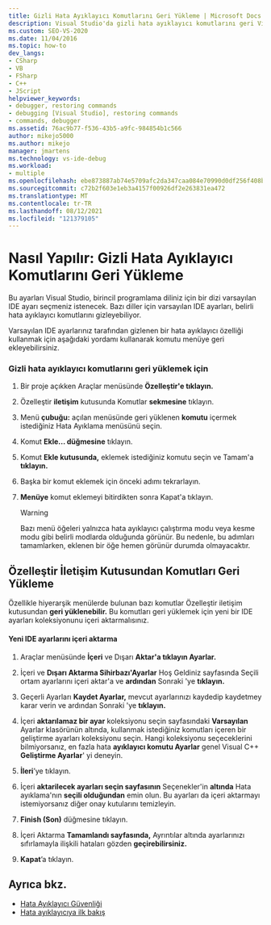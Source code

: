```yaml
---
title: Gizli Hata Ayıklayıcı Komutlarını Geri Yükleme | Microsoft Docs
description: Visual Studio'da gizli hata ayıklayıcı komutlarını geri Visual Studio. Bazı diller için varsayılan IDE ayarları, belirli hata ayıklayıcı komutlarını gizleyebiliyor.
ms.custom: SEO-VS-2020
ms.date: 11/04/2016
ms.topic: how-to
dev_langs:
- CSharp
- VB
- FSharp
- C++
- JScript
helpviewer_keywords:
- debugger, restoring commands
- debugging [Visual Studio], restoring commands
- commands, debugger
ms.assetid: 76ac9b77-f536-43b5-a9fc-984854b1c566
author: mikejo5000
ms.author: mikejo
manager: jmartens
ms.technology: vs-ide-debug
ms.workload:
- multiple
ms.openlocfilehash: ebe873887ab74e5709afc2da347caa084e70990d0df256f408b45f3ccc7dd0a5
ms.sourcegitcommit: c72b2f603e1eb3a4157f00926df2e263831ea472
ms.translationtype: MT
ms.contentlocale: tr-TR
ms.lasthandoff: 08/12/2021
ms.locfileid: "121379105"
---
```

# <a name="how-to-restore-hidden-debugger-commands"></a>Nasıl Yapılır: Gizli Hata Ayıklayıcı Komutlarını Geri Yükleme
Bu ayarları Visual Studio, birincil programlama diliniz için bir dizi varsayılan IDE ayarı seçmeniz istenecek. Bazı diller için varsayılan IDE ayarları, belirli hata ayıklayıcı komutlarını gizleyebiliyor.

 Varsayılan IDE ayarlarınız tarafından gizlenen bir hata ayıklayıcı özelliği kullanmak için aşağıdaki yordamı kullanarak komutu menüye geri ekleyebilirsiniz.

### <a name="to-restore-hidden-debugger-commands"></a>Gizli hata ayıklayıcı komutlarını geri yüklemek için

1. Bir proje açıkken  Araçlar menüsünde **Özelleştir'e tıklayın.**

2. Özelleştir **iletişim** kutusunda Komutlar **sekmesine** tıklayın.

3. Menü **çubuğu:** açılan menüsünde geri yüklenen **komutu** içermek istediğiniz Hata Ayıklama menüsünü seçin.

4. Komut **Ekle... düğmesine** tıklayın.

5. Komut **Ekle kutusunda,** eklemek istediğiniz komutu seçin ve Tamam'a **tıklayın.**

6. Başka bir komut eklemek için önceki adımı tekrarlayın.

7. **Menüye** komut eklemeyi bitirdikten sonra Kapat'a tıklayın.

    > [!WARNING]
    > Bazı menü öğeleri yalnızca hata ayıklayıcı çalıştırma modu veya kesme modu gibi belirli modlarda olduğunda görünür. Bu nedenle, bu adımları tamamlarken, eklenen bir öğe hemen görünür durumda olmayacaktır.

## <a name="restoring-commands-not-available-from-the-customize-dialog-box"></a>Özelleştir İletişim Kutusundan Komutları Geri Yükleme
 Özellikle hiyerarşik menülerde bulunan bazı komutlar Özelleştir iletişim kutusundan **geri yüklenebilir.** Bu komutları geri yüklemek için yeni bir IDE ayarları koleksiyonunu içeri aktarmalısınız.

#### <a name="to-import-new-ide-settings"></a>Yeni IDE ayarlarını içeri aktarma

1. Araçlar menüsünde **İçeri** ve Dışarı **Aktar'a tıklayın Ayarlar.**

2. İçeri ve **Dışarı Aktarma Sihirbazı'Ayarlar** Hoş Geldiniz sayfasında Seçili ortam ayarlarını içeri aktar'a ve **ardından** Sonraki 'ye **tıklayın.**

3. Geçerli Ayarları **Kaydet Ayarlar,** mevcut ayarlarınızı kaydedip kaydetmey karar verin ve ardından Sonraki 'ye **tıklayın.**

4. İçeri **aktarılamaz bir ayar** koleksiyonu seçin sayfasındaki **Varsayılan** Ayarlar klasörünün altında, kullanmak istediğiniz komutları içeren bir geliştirme ayarları koleksiyonu seçin. Hangi koleksiyonu seçeceklerini bilmiyorsanız, en fazla hata **ayıklayıcı komutu Ayarlar** genel Visual C++ **Geliştirme Ayarlar**' yi deneyin.

5. **İleri**’ye tıklayın.

6. İçeri **aktarilecek ayarları seçin sayfasının** Seçenekler'in **altında** Hata ayıklama'nın **seçili olduğundan** emin olun. Bu ayarları da içeri aktarmayı istemiyorsanız diğer onay kutularını temizleyin.

7. **Finish (Son)** düğmesine tıklayın.

8. İçeri Aktarma **Tamamlandı sayfasında,** Ayrıntılar altında ayarlarınızı sıfırlamayla ilişkili hataları gözden **geçirebilirsiniz.**

9. **Kapat**’a tıklayın.

## <a name="see-also"></a>Ayrıca bkz.
- [Hata Ayıklayıcı Güvenliği](../debugger/debugger-security.md)
- [Hata ayıklayıcıya ilk bakış](../debugger/debugger-feature-tour.md)